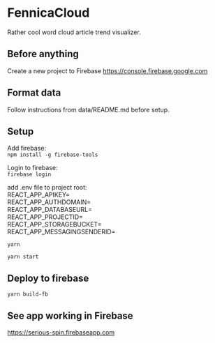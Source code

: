 # FennicaCloud

Rather cool word cloud article trend visualizer.

## Before anything
Create a new project to Firebase https://console.firebase.google.com

## Format data
Follow instructions from data/README.md before setup.

## Setup

Add firebase:  
`npm install -g firebase-tools`

Login to firebase:  
`firebase login`

add .env file to project root:  
REACT_APP_APIKEY=  
REACT_APP_AUTHDOMAIN=  
REACT_APP_DATABASEURL=  
REACT_APP_PROJECTID=  
REACT_APP_STORAGEBUCKET=  
REACT_APP_MESSAGINGSENDERID=  

`yarn`

`yarn start`

## Deploy to firebase

`yarn build-fb`

## See app working in Firebase
https://serious-spin.firebaseapp.com
